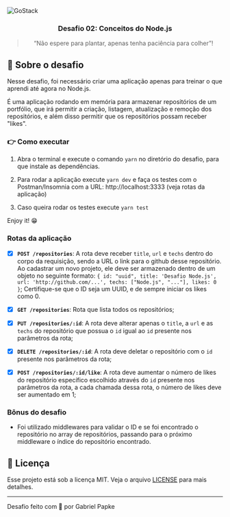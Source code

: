 <img alt="GoStack" src="https://storage.googleapis.com/golden-wind/bootcamp-gostack/header-desafios.png" />

<h3 align="center">
  Desafio 02: Conceitos do Node.js
</h3>

<blockquote align="center">“Não espere para plantar, apenas tenha paciência para colher”!</blockquote>


## :rocket: Sobre o desafio

Nesse desafio, foi necessário criar uma aplicação apenas para treinar o que aprendi até agora no Node.js.

É uma aplicação rodando em memória para armazenar repositórios de um portfólio, que irá permitir a criação, listagem, atualização e remoção dos repositórios, e além disso permitir que os repositórios possam receber "likes".

### 👉 Como executar

1. Abra o terminal e execute o comando `yarn` no diretório do desafio, para que instale as dependências.

2. Para rodar a aplicação execute `yarn dev` e faça os testes com o Postman/Insomnia com a URL: http://localhost:3333 (veja rotas da aplicação)

3. Caso queira rodar os testes execute `yarn test`

Enjoy it! 😁


### Rotas da aplicação

- [x] **`POST /repositories`**: A rota deve receber `title`, `url` e `techs` dentro do corpo da requisição, sendo a URL o link para o github desse repositório. Ao cadastrar um novo projeto, ele deve ser armazenado dentro de um objeto no seguinte formato: `{ id: "uuid", title: 'Desafio Node.js', url: 'http://github.com/...', techs: ["Node.js", "..."], likes: 0 }`; Certifique-se que o ID seja um UUID, e de sempre iniciar os likes como 0.

- [x] **`GET /repositories`**: Rota que lista todos os repositórios;

- [x] **`PUT /repositories/:id`**: A rota deve alterar apenas o `title`, a `url` e as `techs` do repositório que possua o `id` igual ao `id` presente nos parâmetros da rota;

- [x] **`DELETE /repositories/:id`**: A rota deve deletar o repositório com o `id` presente nos parâmetros da rota;

- [x] **`POST /repositories/:id/like`**: A rota deve aumentar o número de likes do repositório específico escolhido através do `id` presente nos parâmetros da rota, a cada chamada dessa rota, o número de likes deve ser aumentado em 1;

### Bônus do desafio
- Foi utilizado middlewares para validar o ID e se foi encontrado o repositório no array de repositórios, passando para o próximo middleware o índice do repositório encontrado.

## :memo: Licença

Esse projeto está sob a licença MIT. Veja o arquivo [LICENSE](LICENSE) para mais detalhes.

---

Desafio feito com 💜 por Gabriel Papke